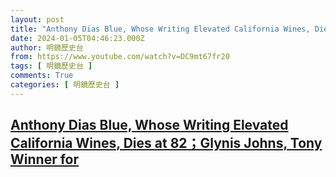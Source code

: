 ```yaml
---
layout: post
title: "Anthony Dias Blue, Whose Writing Elevated California Wines, Dies at 82；Glynis Johns, Tony Winner for"
date: 2024-01-05T04:46:23.000Z
author: 明鏡歷史台
from: https://www.youtube.com/watch?v=DC9mt67fr20
tags: [ 明鏡歷史台 ]
comments: True
categories: [ 明鏡歷史台 ]
---
```

<!--1704429983000-->
[Anthony Dias Blue, Whose Writing Elevated California Wines, Dies at 82；Glynis Johns, Tony Winner for](https://www.youtube.com/watch?v=DC9mt67fr20)
------

<div>

</div>

